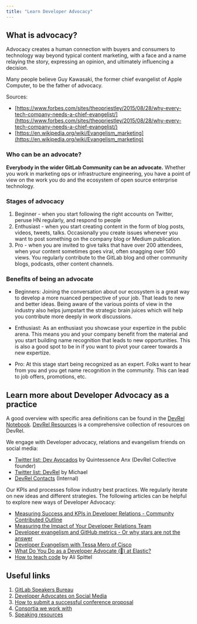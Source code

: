 ```yaml
---
title: "Learn Developer Advocacy"
---
```


## What is advocacy?

Advocacy creates a human connection with buyers and consumers to technology way beyond typical content marketing, with a face and a name relaying the story, expressing an opinion, and ultimately influencing a decision.

Many people believe Guy Kawasaki, the former chief evangelist of Apple Computer, to be the father of advocacy.

Sources:

* [https://www.forbes.com/sites/theopriestley/2015/08/28/why-every-tech-company-needs-a-chief-evangelist/](https://www.forbes.com/sites/theopriestley/2015/08/28/why-every-tech-company-needs-a-chief-evangelist/)
* [https://en.wikipedia.org/wiki/Evangelism_marketing](https://en.wikipedia.org/wiki/Evangelism_marketing)

### Who can be an advocate?

**Everybody in the wider GitLab Community can be an advocate.** Whether you work in marketing ops or infrastructure engineering, you have a point of view on the work you do and the ecosystem of open source enterprise technology.

### Stages of advocacy

1. Beginner - when you start following the right accounts on Twitter, peruse HN regularly, and respond to people
2. Enthusiast - when you start creating content in the form of blog posts, videos, tweets, talks. Occasionally you create issues whenever you want to post something on the company blog or Medium publication.
3. Pro - when you are invited to give talks that have over 200 attendees, when your content sometimes goes viral, often snagging over 500 views. You regularly contribute to the GitLab blog and other community blogs, podcasts, other content channels.

### Benefits of being an advocate

* Beginners: Joining the conversation about our ecosystem is a great way to develop a more nuanced perspective of your job. That leads to new and better ideas. Being aware of the various points of view in the industry also helps jumpstart the strategic brain juices which will help you contribute more deeply in work discussions.

* Enthusiast: As an enthusiast you showcase your expertize in the public arena. This means you and your company benefit from the material and you start building name recognition that leads to new opportunities. This is also a good spot to be in if you want to pivot your career towards a new expertize.

* Pro: At this stage start being recognized as an expert. Folks want to hear from you and you get name recognition in the community. This can lead to job offers, promotions, etc.

## <i class="fa fa-newspaper-o" aria-hidden="true"></i> Learn more about Developer Advocacy as a practice

A good overview with specific area definitions can be found in the [DevRel Notebook](https://github.com/konradsopala/devrel-notebook). [DevRel Resources](https://devrelresourc.es/) is a comprehensive collection of resources on DevRel.

We engage with Developer advocacy, relations and evangelism friends on social media:

* [Twitter list: Dev Avocados](https://twitter.com/i/lists/1012393598262874112/members) by Quintessence Anx (DevRel Collective founder)
* [Twitter list: DevRel](https://twitter.com/i/lists/1288789359865606145/members) by Michael
* [DevRel Contacts](https://docs.google.com/document/d/1ZX4BIwJTL0nVdkpRvLYDdk67jQfkRD_ErJWWHn-4KP8/edit) (Internal)

Our KPIs and processes follow industry best practices. We regularly iterate on new ideas and different strategies. The following articles can be helpful to explore new ways of Developer Advocacy:

* [Measuring Success and KPIs in Developer Relations - Community Contributed Outline](https://dev.to/tessamero/measuring-success-and-kpis-in-developer-relations-community-contributed-outline-1383)
* [Measuring the Impact of Your Developer Relations Team](https://openviewpartners.com/blog/measuring-the-impact-of-your-developer-relations-team/)
* [Developer evangelism and GitHub metrics - Or why stars are not the answer](https://devrel.net/strategy-and-metrics/developer-evangelism-github-metrics)
* [Developer Evangelism with Tessa Mero of Cisco](https://web.archive.org/web/20220629131422/https://openchannel.io/blog/developer-evangelism-tessa-mero-cisco/)
* [What Do You Do as a Developer Advocate (🥑) at Elastic?](https://xeraa.net/blog/2020_what-do-you-do-as-a-developer-advocate-at-elastic/)
* [How to teach code](https://welearncode.com/teaching-code/) by Ali Spittel

## <i class="fa fa-external-link" aria-hidden="true"></i> Useful links

1. [GitLab Speakers Bureau](/handbook/marketing/developer-relations/developer-advocacy/speakers-bureau/)
1. [Developer Advocates on Social Media](/handbook/marketing/developer-relations/developer-advocacy/social-media/)
1. [How to submit a successful conference proposal](/handbook/marketing/developer-relations/developer-advocacy/writing-cfps/)
1. [Consortia we work with](/handbook/marketing/developer-relations/community-programs/opensource-program)
1. [Speaking resources](/handbook/marketing/corporate-communications/speaking-resources/)
